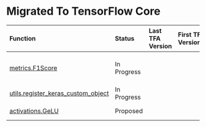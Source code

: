 # Migrated To TensorFlow Core

| Function | Status | Last TFA Version | First TF Version | Relevant PRs |  
|:-------- |:------ |:---------------- |:---------------- |:-------------|
| [metrics.F1Score](https://github.com/tensorflow/addons/blob/r0.5/tensorflow_addons/metrics/f_scores.py#L255) | In Progress  |  |  | [TF-31818](https://github.com/tensorflow/tensorflow/pull/31818) & [TFA-430](https://github.com/tensorflow/addons/issues/430) | 
| [utils.register_keras_custom_object](https://github.com/tensorflow/addons/blob/r0.5/tensorflow_addons/utils/keras_utils.py#L23) | In Progress |  |  | [TFA-438](https://github.com/tensorflow/addons/issues/438) | 
| [activations.GeLU](https://github.com/tensorflow/addons/blob/r0.5/tensorflow_addons/activations/gelu.py#L30) | Proposed |  |  | [TFA-550](https://github.com/tensorflow/addons/issues/550)  | 


